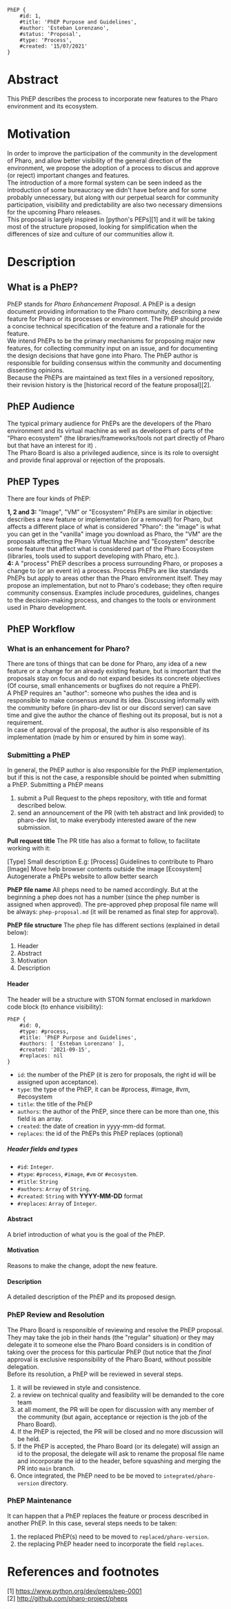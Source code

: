 ```
PhEP {
	#id: 1,
	#title: 'PhEP Purpose and Guidelines',
	#author: 'Esteban Lorenzano',
	#status: 'Proposal',
	#type: 'Process',
	#created: '15/07/2021'
}
```

# Abstract 
This PhEP describes the process to incorporate new features to the Pharo environment and its ecosystem. 

# Motivation
In order to improve the participation of the community in the development of Pharo, and allow better visibility of the general direction of the environment, we propose the adoption of a process to discus and approve (or reject) important changes and features.  
The introduction of a more formal system can be seen indeed as the introduction of some bureaucracy we didn't have before and for some probably unnecessary, but along with our perpetual search for community participation, visibility and predictability are also two necessary dimensions for the upcoming Pharo releases.  
This proposal is largely inspired in [python's PEPs][1] and it will be taking most of the structure proposed, looking for simplification when the differences of size and culture of our communities allow it.

# Description
## What is a PhEP?
PhEP stands for *Pharo Enhancement Proposal*. A PhEP is a design document providing information to the Pharo community, describing a new feature for Pharo or its processes or environment. The PhEP should provide a concise technical specification of the feature and a rationale for the feature.  
We intend PhEPs to be the primary mechanisms for proposing major new features, for collecting community input on an issue, and for documenting the design decisions that have gone into Pharo. The PhEP author is responsible for building consensus within the community and documenting dissenting opinions.  
Because the PhEPs are maintained as text files in a versioned repository, their revision history is the [historical record of the feature proposal][2].  

## PhEP Audience
The typical primary audience for PhEPs are the developers of the Pharo environment and its virtual machine as well as developers of parts of the "Pharo ecosystem" (the libraries/frameworks/tools not part directly of Pharo but that have an interest for it) .  
The Pharo Board is also a privileged audience, since is its role to oversight and provide final approval or rejection of the proposals.  

## PhEP Types
There are four kinds of PhEP:  
  
**1, 2 and 3:** "Image", "VM" or "Ecosystem" PhEPs are similar in objective: describes a new feature or implementation (or a removal!) for Pharo, but affects a different place of what is considered "Pharo":  the "image" is what you can get in the "vanilla" image you download as Pharo, the "VM" are the proposals affecting the Pharo Virtual Machine and "Ecosystem" describe some feature that affect what is considered part of the Pharo Ecosystem (libraries, tools used to support developing with Pharo, etc.).  
**4:** A "process" PhEP describes a process surrounding Pharo, or proposes a change to (or an event in) a process. Process PhEPs are like standards PhEPs but apply to areas other than the Pharo environment itself. They may propose an implementation, but not to Pharo's codebase; they often require community consensus. Examples include procedures, guidelines, changes to the decision-making process, and changes to the tools or environment used in Pharo development.  

## PhEP Workflow
### What is an enhancement for Pharo?  
There are tons of things that can be done for Pharo, any idea of a new feature or a change for an already existing feature, but is important that the proposals stay on focus and do not expand besides its concrete objectives (Of course, small enhancements or bugfixes do not require a PhEP).  
A PhEP requires an "author": someone who pushes the idea and is responsible to make consensus around its idea. Discussing informally with the community before (in pharo-dev list or our discord server) can save time and give the author the chance of fleshing out its proposal, but is not a requirement.  
In case of approval of the proposal, the author is also responsible of its implementation (made by him or ensured by him in some way).  

### Submitting a PhEP
In general, the PhEP author is also responsible for the PhEP implementation, but if this is not the case, a responsible should be pointed when submitting a PhEP. 
Submitting a PhEP means 
1. submit a Pull Request to the pheps repository, with title and format described below.
2. send an announcement of the PR (with teh abstract and link provided) to pharo-dev list, to make everybody interested aware of the new submission.

**Pull request title**
The PR title has also a format to follow, to facilitate working with it: 

[Type] Small description
E.g: 
[Process] Guidelines to contribute to Pharo 
[Image] Move help browser contents outside the image
[Ecosystem] Autogenerate a PhEPs website to allow better search

**PhEP file name**
All pheps need to be named accordingly. But at the beginning a phep does not has a number (since the phep number is assigned when approved).
The pre-approved phep proposal file name will be always: `phep-proposal.md` (it will be renamed as final step for approval).

**PhEP file structure**
The phep file has different sections (explained in detail below): 
1. Header
2. Abstract
3. Motivation
4. Description

#### Header
The header will be a structure with STON format enclosed in markdown code block (to enhance visibility): 

```
PhEP {
	#id: 0,
	#type: #process,
	#title: 'PhEP Purpose and Guidelines',
	#authors: [ 'Esteban Lorenzano' ], 
	#created: '2021-09-15',
	#replaces: nil
}
```
 
- `id`: the number of the PhEP (it is zero for proposals, the right id will be assigned upon acceptance).
- `type`: the type of the PhEP, it can be #process, #image, #vm, #ecosystem 
- `title`: the title of the PhEP
- `authors`: the author of the PhEP, since there can be more than one, this field is an array.
- `created`: the date of creation in yyyy-mm-dd format.
- `replaces`: the id of the PhEPs this PhEP replaces (optional) 

##### Header fields and types

- `#id`: `Integer`.
- `#type`: `#process`, `#image`, `#vm` or `#ecosystem`.
- `#title`: `String`
- `#authors`: `Array` of `String`.
- `#created`: `String` with **YYYY-MM-DD** format
- `#replaces`: `Array` of `Integer`.

#### Abstract
A brief introduction of what you is the goal of the PhEP.

#### Motivation
Reasons to make the change, adopt the new feature.

#### Description
A detailed description of the PhEP and its proposed design.

### PhEP Review and Resolution
The Pharo Board is responsible of reviewing and resolve the PhEP proposal. They may take the job in their hands (the "regular" situation) or they may delegate it to someone else the Pharo Board considers is in condition of taking over the process for this particular PhEP (but notice that the *final* approval is exclusive responsibility of the Pharo Board, without possible delegation.   
Before its resolution, a PhEP will be reviewed in several steps.   
1. it will be reviewed in style and consistence.
2. a review on technical quality and feasibility will be demanded to the core team 
3. at all moment, the PR will be open for discussion with any member of the community (but again, acceptance or rejection is the job of the Pharo Board).
4. If the PhEP is rejected, the PR will be closed and no more discussion will be held.
5. If the PhEP is accepted, the Pharo Board (or its delegate) will assign an id to the proposal, the delegate will ask to rename the proposal file name and incorporate the id to the header, before squashing and merging the PR into `main` branch. 
5. Once integrated, the PhEP need to be be moved to `integrated/pharo-version` directory.

### PhEP Maintenance

It can happen that a PhEP replaces the feature or process described in another PhEP. In this case, several steps needs to be taken: 

1. the replaced PhEP(s) need to be moved to `replaced/pharo-version`.
2. the replacing PhEP header need to incorporate the field `replaces`. 

# References and footnotes

[1] https://www.python.org/dev/peps/pep-0001  
[2] http://github.com/pharo-project/pheps  
